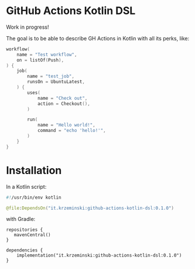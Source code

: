 # GitHub Actions Kotlin DSL

Work in progress!

The goal is to be able to describe GH Actions in Kotlin with all its perks, like:

```kotlin
workflow(
    name = "Test workflow",
    on = listOf(Push),
) {
    job(
        name = "test_job",
        runsOn = UbuntuLatest,
    ) {
        uses(
            name = "Check out",
            action = Checkout(),
        )

        run(
            name = "Hello world!",
            command = "echo 'hello!'",
        )
    }
}
```

# Installation

In a Kotlin script:

```kotlin
#!/usr/bin/env kotlin

@file:DependsOn("it.krzeminski:github-actions-kotlin-dsl:0.1.0")
```

with Gradle:

```
repositories {
   mavenCentral()
}

dependencies {
    implementation("it.krzeminski:github-actions-kotlin-dsl:0.1.0")
}
```
